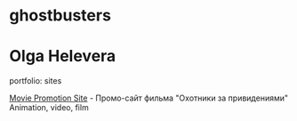 # ghostbusters
# Olga Helevera
portfolio: sites

[Movie Promotion Site](https://olgatop.github.io/ghostbusters/#/ "Movie Promotion Site") - Промо-сайт фильма "Охотники за привидениями"
Animation, video, film
